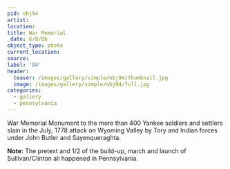 ```yaml
---
pid: obj94
artist:
location:
title: War Memorial
_date: 6/8/06
object_type: photo
current_location:
source:
label: '94'
header:
  teaser: /images/gallery/simple/obj94/thumbnail.jpg
  image: /images/gallery/simple/obj94/full.jpg
categories:
  - gallery
  - pennsylvania
---
```

War Memorial Monument to the more than 400 Yankee soldiers and settlers slain in the July, 1778 attack on Wyoming Valley by Tory and Indian forces under John Butler and Sayenqueraghta.

**Note:**
The pretext and 1/2 of the build-up, march and launch of Sullivan/Clinton all happened in Pennsylvania.
